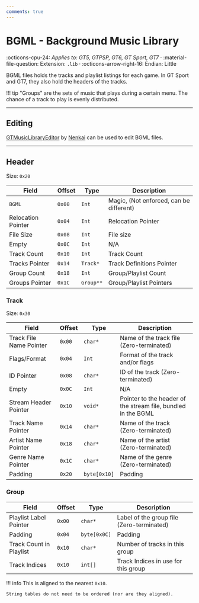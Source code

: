 ```yaml
---
comments: true
---
```


# BGML - Background Music Library

:octicons-cpu-24: *Applies to: GT5, GTPSP, GT6, GT Sport, GT7* · :material-file-question: Extension: `.lib` · :octicons-arrow-right-16: Endian: Little

BGML files holds the tracks and playlist listings for each game. In GT Sport and GT7, they also hold the headers of the tracks.

!!! tip
    "Groups" are the sets of music that plays during a certain menu. The chance of a track to play is evenly distributed.

---

## Editing

[GTMusicLibraryEditor](https://github.com/Nenkai/GTMusicLibraryEditor) by [Nenkai](https://github.com/Nenkai) can be used to edit BGML files.

---

## Header

Size: `0x20`

Field              | Offset         | Type       | Description                                        |
----------------   | ------------   | ---------- | --------------------------------------             |
`BGML`             |  `0x00`        | `Int`      | Magic, (Not enforced, can be different)            |
Relocation Pointer |  `0x04`        | `Int`      | Relocation Pointer                                 |
File Size          |  `0x08`        | `Int`      | File size                                          |
Empty              |  `0x0C`        | `Int`      | N/A                                                |
Track Count        |  `0x10`        | `Int`      | Track Count                                        |
Tracks Pointer     |  `0x14`        | `Track*`   | Track Definitions Pointer                          |
Group Count        |  `0x18`        | `Int`      | Group/Playlist Count                               |
Groups Pointer     |  `0x1C`        | `Group**`  | Group/Playlist Pointers                            |

### Track

Size: `0x30`

Field                   | Offset         | Type         | Description                                                     |
----------------        | ------------   | ----------   | --------------------------------------                          |
Track File Name Pointer |  `0x00`        | `char*`      | Name of the track file (Zero-terminated)                        |
Flags/Format            |  `0x04`        | `Int`        | Format of the track and/or flags                                |
ID Pointer              |  `0x08`        | `char*`      | ID of the track (Zero-terminated)                               |
Empty                   |  `0x0C`        | `Int`        | N/A                                                             |
Stream Header Pointer   |  `0x10`        | `void*`      | Pointer to the header of the stream file, bundled in the BGML   |
Track Name Pointer      |  `0x14`        | `char*`      | Name of the track (Zero-terminated)                             |
Artist Name Pointer     |  `0x18`        | `char*`      | Name of the artist (Zero-terminated)                            |
Genre Name Pointer      |  `0x1C`        | `char*`      | Name of the genre (Zero-terminated)                             |
Padding                 |  `0x20`        | `byte[0x10]` | Padding                                                         |

### Group

Field                    | Offset         | Type         | Description                                                     |
----------------         | ------------   | ----------   | --------------------------------------                          |
Playlist Label Pointer   |  `0x00`        | `char*`      | Label of the group file (Zero-terminated)                       |
Padding                  |  `0x04`        | `byte[0x0C]` | Padding                                                         |
Track Count in Playlist  |  `0x10`        | `char*`      | Number of tracks in this group                                  |
Track Indices            |  `0x10`        | `int[]`      | Track Indices in use for this group                             |

!!! info
    This is aligned to the nearest `0x10`.

    String tables do not need to be ordered (nor are they aligned).
